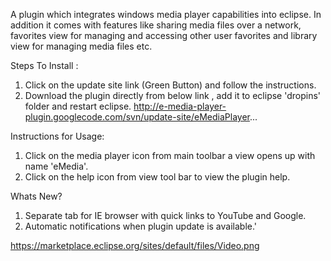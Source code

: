 A plugin which integrates windows media player capabilities into eclipse. In addition it comes with features like sharing media files over a network, favorites view for managing and accessing other user favorites and library view for managing media files etc.

Steps To Install :
1. Click on the update site link (Green Button) and follow the instructions.
2. Download the plugin directly from below link , add it to eclipse 'dropins' folder and restart eclipse.
http://e-media-player-plugin.googlecode.com/svn/update-site/eMediaPlayer...

Instructions for Usage:
1. Click on the media player icon from main toolbar a view opens up with name 'eMedia'.
2. Click on the help icon from view tool bar to view the plugin help.

Whats New?
1. Separate tab for IE browser with quick links to YouTube and Google.
2. Automatic notifications when plugin update is available.'

https://marketplace.eclipse.org/sites/default/files/Video.png
